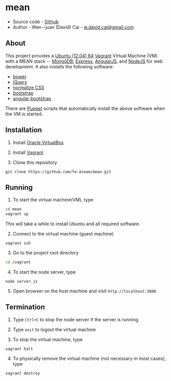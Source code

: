 mean
====

* Source code - [Github](https://github.com/fe-ateam/mean.git)
* Author - Wen--juan (David) Cai - <w.david.cai@gmail.com>

About
-----

This project provides a [Ubuntu (12.04) 64](http://releases.ubuntu.com/precise/) [Vagrant](http://www.vagrantup.com/) Virtual Machine (VM) with a MEAN stack -- [MongoDB](https://www.mongodb.org/), [Express](http://expressjs.com/), [AngularJS](https://angularjs.org/), and [NodeJS](http://nodejs.org/) for web development. It also installs the following software:

* [bower](http://bower.io/)
* [jQuery](http://jquery.com/)
* [normalize CSS](http://necolas.github.io/normalize.css/)
* [bootstrap](http://getbootstrap.com/)
* [angular-bootstrap](https://github.com/angular-ui/bootstrap)

There are [Puppet](http://puppetlabs.com) scripts that automatically install the above software when the VM is started.

Installation
------------

1. Install [Oracle VirtualBox](https://www.virtualbox.org/wiki/Downloads)

2. Install [Vagrant](http://www.vagrantup.com/downloads.html)

3. Clone this repository

  ```
  git clone https://github.com/fe-ateam/mean.git
  ```

Running
-------

1. To start the virtual machine(VM), type

  ```bash
  cd mean
  vagrant up
  ```

  This will take a while to install Ubuntu and all required software.

2. Connect to the virtual machine (guest machine)

  ```
  vagrant ssh
  ```

3. Go to the project root directory

  ```bash
  cd /vagrant
  ```

4. To start the node server, type

  ```
  node server.js
  ```

5. Open browser on the host machine and visit `http://localhost:3000`

Termination
-----------

1. Type `Ctrl+C` to stop the node server if the server is running

2. Type `exit` to logout the virtual machine

3. To stop the virtual machine, type

  ```
  vagrant halt
  ```

4. To physically remove the virtual machine (not necessary in most cases), type

  ```
  vagrant destroy
  ```

